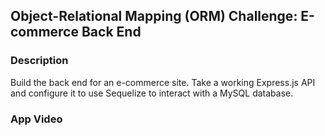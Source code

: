 ## Object-Relational Mapping (ORM) Challenge: E-commerce Back End

### Description

Build the back end for an e-commerce site. Take a working Express.js API and configure it to use Sequelize to interact with a MySQL database.


### App Video

